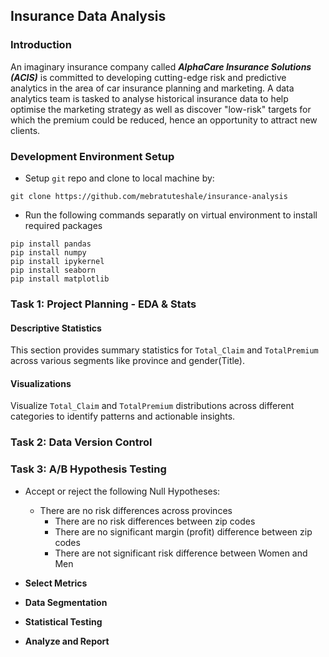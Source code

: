 ## Insurance Data Analysis
### Introduction
An imaginary insurance company called **_AlphaCare Insurance Solutions (ACIS)_** is committed to developing cutting-edge risk and predictive analytics in the area of car insurance planning and marketing. A data analytics team is tasked to analyse historical insurance data to help optimise the marketing strategy as well as discover "low-risk" targets for which the premium could be reduced, hence an opportunity to attract new clients.

### Development Environment Setup
* Setup `git` repo and clone to local machine by:
```
git clone https://github.com/mebratuteshale/insurance-analysis
```
* Run the following commands separatly on virtual environment to install required packages

```
pip install pandas
pip install numpy
pip install ipykernel
pip install seaborn
pip install matplotlib
```
### Task 1: Project Planning - EDA & Stats
#### Descriptive Statistics
This section provides summary statistics for `Total_Claim` and `TotalPremium` across various segments like province and gender(Title).
#### Visualizations
Visualize `Total_Claim` and `TotalPremium` distributions across different categories to identify patterns and actionable insights.


### Task 2: Data Version Control

### Task 3: A/B Hypothesis Testing
* Accept or reject the following Null Hypotheses: 
    + There are no risk differences across provinces 
        - There are no risk differences between zip codes 
        - There are no significant margin (profit) difference between zip codes 
        - There are not significant risk difference between Women and Men
        
* **Select Metrics**
* **Data Segmentation**
* **Statistical Testing**
* **Analyze and Report**

